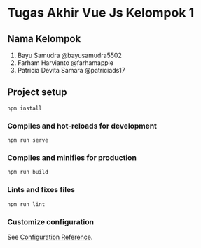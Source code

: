 # Tugas Akhir Vue Js Kelompok 1

## Nama Kelompok

1. Bayu Samudra
   @bayusamudra5502
2. Farham Harvianto
   @farhamapple
3. Patricia Devita Samara
   @patriciads17

## Project setup

```
npm install
```

### Compiles and hot-reloads for development

```
npm run serve
```

### Compiles and minifies for production

```
npm run build
```

### Lints and fixes files

```
npm run lint
```

### Customize configuration

See [Configuration Reference](https://cli.vuejs.org/config/).
